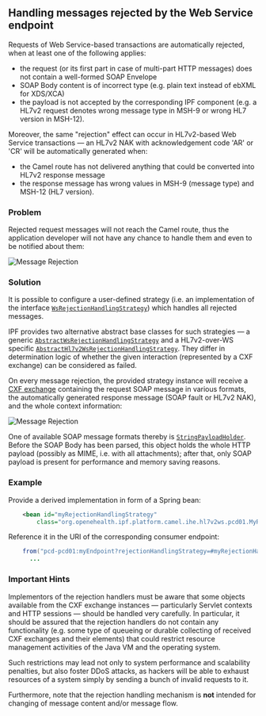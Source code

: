 
## Handling messages rejected by the Web Service endpoint

Requests of Web Service-based transactions are automatically rejected, when at least one of the following applies:

* the request (or its first part in case of multi-part HTTP messages) does not contain a well-formed SOAP Envelope
* SOAP Body content is of incorrect type (e.g. plain text instead of ebXML for XDS/XCA)
* the payload is not accepted by the corresponding IPF component (e.g. a HL7v2 request denotes wrong message type in MSH-9 or wrong HL7 version in MSH-12).

Moreover, the same "rejection" effect can occur in HL7v2-based Web Service transactions — an HL7v2 NAK with acknowledgement code
'AR' or 'CR' will be automatically generated when:

* the Camel route has not delivered anything that could be converted into HL7v2 response message
* the response message has wrong values in MSH-9 (message type) and MSH-12 (HL7 version).

### Problem

Rejected request messages will not reach the Camel route, thus the application developer will not have any chance to handle
them and even to be notified about them:

![Message Rejection](images/rejection-before.png)

### Solution

It is possible to configure a user-defined strategy (i.e. an implementation of the interface
[`WsRejectionHandlingStrategy`](../apidocs/org/openehealth/ipf/commons/ihe/ws/cxf/WsRejectionHandlingStrategy.html))
which handles all rejected messages.

IPF provides two alternative abstract base classes for such strategies — a generic
[`AbstractWsRejectionHandlingStrategy`](../apidocs/org/openehealth/ipf/commons/ihe/ws/cxf/AbstractWsRejectionHandlingStrategy.html)
and a HL7v2-over-WS specific [`AbstractHl7v2WsRejectionHandlingStrategy`](../apidocs/org/openehealth/ipf/platform/camel/ihe/hl7v2ws/AbstractHl7v2WsRejectionHandlingStrategy.html). They differ in determination logic of whether
the given interaction (represented by a CXF exchange) can be considered as failed.

On every message rejection, the provided strategy instance will receive a
[CXF exchange](https://cxf.apache.org/javadoc/latest/org/apache/cxf/message/Exchange.html) containing the request SOAP message
in various formats, the automatically generated response message (SOAP fault or HL7v2 NAK), and the whole context information:

![Message Rejection](images/rejection-after.png)

One of available SOAP message formats thereby is [`StringPayloadHolder`](../apidocs/org/openehealth/ipf/commons/ihe/ws/cxf/payload/StringPayloadHolder.html).
Before the SOAP Body has been parsed, this object holds
the whole HTTP payload (possibly as MIME, i.e. with all attachments); after that, only SOAP payload is present for performance
and memory saving reasons.

### Example

Provide a derived implementation in form of a Spring bean:

```xml
    <bean id="myRejectionHandlingStrategy"
        class="org.openehealth.ipf.platform.camel.ihe.hl7v2ws.pcd01.MyRejectionHandlingStrategy" />
```

Reference it in the URI of the corresponding consumer endpoint:

```java
    from("pcd-pcd01:myEndpoint?rejectionHandlingStrategy=#myRejectionHandlingStrategy")
      ...
```

### Important Hints

Implementors of the rejection handlers must be aware that some objects available from the CXF exchange instances —
particularly Servlet contexts and HTTP sessions — should be handled very carefully. In particular, it should be
assured that the rejection handlers do not contain any functionality (e.g. some type of queueing or durable collecting
of received CXF exchanges and their elements) that could restrict resource management activities of the Java VM and the
operating system.

Such restrictions may lead not only to system performance and scalability penalties, but also foster DDoS attacks,
as hackers will be able to exhaust resources of a system simply by sending a bunch of invalid requests to it.

Furthermore, note that the rejection handling mechanism is **not** intended for changing of message content
and/or message flow.
